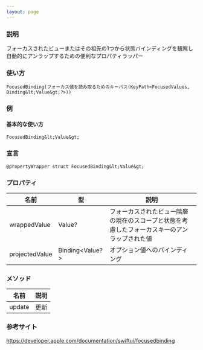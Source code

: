 ```yaml
---
layout: page
---
```


### 説明

フォーカスされたビューまたはその祖先の1つから状態バインディングを観察し自動的にアンラップするための便利なプロパティラッパー

### 使い方

    FocusedBinding(フォーカス値を読み取るためのキーパス(KeyPath<FocusedValues, Binding&lt;Value&gt;?>))

### 例

#### 基本的な使い方

    FocusedBinding&lt;Value&gt;

### 宣言

    @propertyWrapper struct FocusedBinding&lt;Value&gt;

### プロパティ

| 名前             | 型                  | 説明                                             |
| -------------- | ------------------ | ---------------------------------------------- |
| wrappedValue   | Value?             | フォーカスされたビュー階層の現在のスコープと状態を考慮したフォーカスキーのアンラップされた値 |
| projectedValue | Binding&lt;Value?> | オプション値へのバインディング                                |

### メソッド

| 名前     | 説明  |
| ------ | --- |
| update | 更新  |

### 参考サイト

<https://developer.apple.com/documentation/swiftui/focusedbinding>

